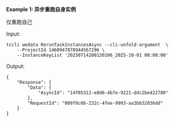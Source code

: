 **Example 1: 异步重跑自身实例**

仅重跑自己

Input: 

```
tccli wedata RerunTaskInstancesAsync --cli-unfold-argument  \
    --ProjectId 1460947878944567296 \
    --InstanceKeyList '20250714200130106_2025-10-01 00:00:00'
```

Output: 
```
{
    "Response": {
        "Data": {
            "AsyncId": "14f05312-e8d6-4b7e-9221-ddc2be422780"
        },
        "RequestId": "089f0c66-232c-4fee-9993-aa3bb32036dd"
    }
}
```

